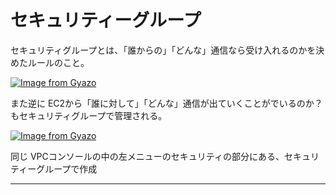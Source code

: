 # セキュリティーグループ
セキュリティグループとは、「誰からの」「どんな」通信なら受け入れるのかを決めたルールのこと。

[![Image from Gyazo](https://i.gyazo.com/d750bd23fbf665bdcd7908b0b0ebd190.png)](https://gyazo.com/d750bd23fbf665bdcd7908b0b0ebd190)

また逆に EC2から「誰に対して」「どんな」通信が出ていくことがでいるのか？もセキュリティグループで管理される。

[![Image from Gyazo](https://i.gyazo.com/0bee500838b79721a8ccaff54880a533.png)](https://gyazo.com/0bee500838b79721a8ccaff54880a533)

同じ VPCコンソールの中の左メニューのセキュリティの部分にある、セキュリティーグループで作成
***
